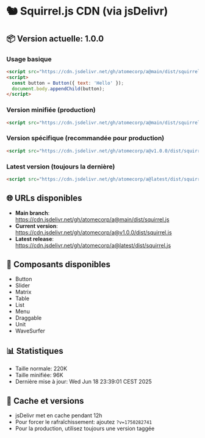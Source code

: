 # 🐿️ Squirrel.js CDN (via jsDelivr)

## 📦 Version actuelle: 1.0.0

### Usage basique
```html
<script src="https://cdn.jsdelivr.net/gh/atomecorp/a@main/dist/squirrel.js"></script>
<script>
  const button = Button({ text: 'Hello' });
  document.body.appendChild(button);
</script>
```

### Version minifiée (production)
```html
<script src="https://cdn.jsdelivr.net/gh/atomecorp/a@main/dist/squirrel.min.js"></script>
```

### Version spécifique (recommandée pour production)
```html
<script src="https://cdn.jsdelivr.net/gh/atomecorp/a@v1.0.0/dist/squirrel.min.js"></script>
```

### Latest version (toujours la dernière)
```html
<script src="https://cdn.jsdelivr.net/gh/atomecorp/a@latest/dist/squirrel.min.js"></script>
```

## 🌐 URLs disponibles
- **Main branch**: https://cdn.jsdelivr.net/gh/atomecorp/a@main/dist/squirrel.js
- **Current version**: https://cdn.jsdelivr.net/gh/atomecorp/a@v1.0.0/dist/squirrel.js
- **Latest release**: https://cdn.jsdelivr.net/gh/atomecorp/a@latest/dist/squirrel.js

## 🧩 Composants disponibles
- Button
- Slider  
- Matrix
- Table
- List
- Menu
- Draggable
- Unit
- WaveSurfer

## 📊 Statistiques
- Taille normale: 220K
- Taille minifiée:  96K
- Dernière mise à jour: Wed Jun 18 23:39:01 CEST 2025

## 🔄 Cache et versions
- jsDelivr met en cache pendant 12h
- Pour forcer le rafraîchissement: ajoutez `?v=1750282741`
- Pour la production, utilisez toujours une version taggée

